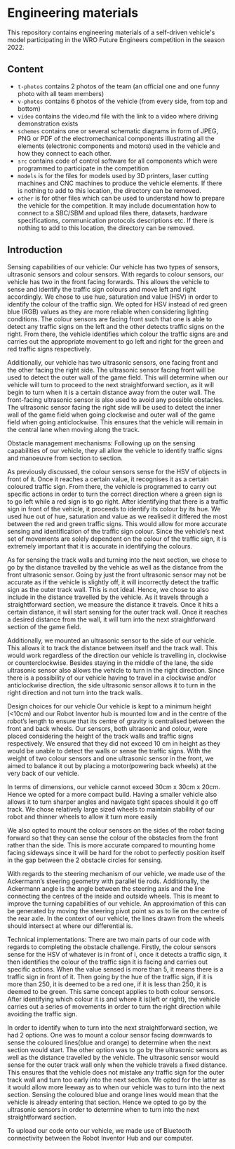 Engineering materials
====

This repository contains engineering materials of a self-driven vehicle's model participating in the WRO Future Engineers competition in the season 2022.

## Content

* `t-photos` contains 2 photos of the team (an official one and one funny photo with all team members)
* `v-photos` contains 6 photos of the vehicle (from every side, from top and bottom)
* `video` contains the video.md file with the link to a video where driving demonstration exists
* `schemes` contains one or several schematic diagrams in form of JPEG, PNG or PDF of the electromechanical components illustrating all the elements (electronic components and motors) used in the vehicle and how they connect to each other.
* `src` contains code of control software for all components which were programmed to participate in the competition
* `models` is for the files for models used by 3D printers, laser cutting machines and CNC machines to produce the vehicle elements. If there is nothing to add to this location, the directory can be removed.
* `other` is for other files which can be used to understand how to prepare the vehicle for the competition. It may include documentation how to connect to a SBC/SBM and upload files there, datasets, hardware specifications, communication protocols descriptions etc. If there is nothing to add to this location, the directory can be removed.

## Introduction

Sensing capabilities of our vehicle:
Our vehicle has two types of sensors, ultrasonic sensors and colour sensors. With regards to colour sensors, our vehicle has two in the front facing forwards. This allows the vehicle to sense and identify the traffic sign colours and move left and right accordingly. We chose to use hue, saturation and value (HSV) in order to identify the colour of the traffic sign. We opted for HSV instead of red green blue (RGB) values as they are more reliable when considering lighting conditions. The colour sensors are facing front such that one is able to detect any traffic signs on the left and the other detects traffic signs on the right. From there, the vehicle identifies which colour the traffic signs are and carries out the appropriate movement to go left and right for the green and red traffic signs respectively. 

Additionally, our vehicle has two ultrasonic sensors, one facing front and the other facing the right side. The ultrasonic sensor facing front will be used to detect the outer wall of the game field. This will determine when our vehicle will turn to proceed to the next straightforward section, as it will begin to turn when it is a certain distance away from the outer wall. The front-facing ultrasonic sensor is also used to avoid any possible obstacles. The ultrasonic sensor facing the right side will be used to detect the inner wall of the game field when going clockwise and outer wall of the game field when going anticlockwise. This ensures that the vehicle will remain in the central lane when moving along the track.


Obstacle management mechanisms:
Following up on the sensing capabilities of our vehicle, they all allow the vehicle to identify traffic signs and manoeuvre from section to section. 

As previously discussed, the colour sensors sense for the HSV of objects in front of it. Once it reaches a certain value, it recognises it as a certain coloured traffic sign. From there, the vehicle is programmed to carry out specific actions in order to turn the correct direction where a green sign is to go left while a red sign is to go right. After identifying that there is a traffic sign in front of the vehicle, it proceeds to identify its colour by its hue. We used hue out of hue, saturation and value as we realised it differed the most between the red and green traffic signs. This would allow for more accurate sensing and identification of the traffic sign colour. Since the vehicle’s next set of movements are solely dependent on the colour of the traffic sign, it is extremely important that it is accurate in identifying the colours.

As for sensing the track walls and turning into the next section, we chose to go by the distance travelled by the vehicle as well as the distance from the front ultrasonic sensor. Going by just the front ultrasonic sensor may not be accurate as if the vehicle is slightly off, it will incorrectly detect the traffic sign as the outer track wall. This is not ideal. Hence, we chose to also include in the distance travelled by the vehicle. As it travels through a straightforward section, we measure the distance it travels. Once it hits a certain distance, it will start sensing for the outer track wall. Once it reaches a desired distance from the wall, it will turn into the next straightforward section of the game field. 

Additionally, we mounted an ultrasonic sensor to the side of our vehicle. This allows it to track the distance between itself and the track wall. This would work regardless of the direction our vehicle is travelling in, clockwise or counterclockwise. Besides staying in the middle of the lane, the side ultrasonic sensor also allows the vehicle to turn in the right direction. Since there is a possibility of our vehicle having to travel in a clockwise and/or anticlockwise direction, the side ultrasonic sensor allows it to turn in the right direction and not turn into the track walls.


Design choices for our vehicle
Our vehicle is kept to a minimum height (<10cm) and our Robot Inventor hub is mounted low and in the centre of the robot’s length to ensure that its centre of gravity is centralised between the front and back wheels. Our sensors, both ultrasonic and colour, were placed considering the height of the track walls and traffic signs respectively. We ensured that they did not exceed 10 cm in height as they would be unable to detect the walls or sense the traffic signs. With the weight of two colour sensors and one ultrasonic sensor in the front, we aimed to balance it out by placing a motor(powering back wheels) at the very back of our vehicle. 

In terms of dimensions, our vehicle cannot exceed 30cm x 30cm x 20cm. Hence we opted for a more compact build. Having a smaller vehicle also allows it to turn sharper angles and navigate tight spaces should it go off track. We chose relatively large sized wheels to maintain stability of our robot and thinner wheels to allow it turn more easily

We also opted to mount the colour sensors on the sides of the robot facing forward so that they can sense the colour of the obstacles from the front rather than the side. This is more accurate compared to mounting home facing sideways since it will be hard for the robot to perfectly position itself in the gap between the 2 obstacle circles for sensing.

With regards to the steering mechanism of our vehicle, we made use of the Ackermann’s steering geometry with parallel tie rods. Additionally, the Ackermann angle is the angle between the steering axis and the line connecting the centres of the inside and outside wheels. This is meant to improve the turning capabilities of our vehicle. An approximation of this can be generated by moving the steering pivot point so as to lie on the centre of the rear axle. In the context of our vehicle, the lines drawn from the wheels should intersect at where our differential is.

Technical implementations:
There are two main parts of our code with regards to completing the obstacle challenge. Firstly, the colour sensors sense for the HSV of whatever is in front of i, once it detects a traffic sign, it then identifies the colour of the traffic sign it is facing and carries out specific actions. When the value sensed is more than 5, it means there is a traffic sign in front of it. Then going by the hue of the traffic sign, if it is more than 250, it is deemed to be a red one, if it is less than 250, it is deemed to be green. This same concept applies to both colour sensors. After identifying which colour it is and where it is(left or right), the vehicle carries out a series of movements in order to turn the right direction while avoiding the traffic sign.

In order to identify when to turn into the next straightforward section, we had 2 options. One was to mount a colour sensor facing downwards to sense the coloured lines(blue and orange) to determine when the next section would start. The other option was to go by the ultrasonic sensors as well as the distance travelled by the vehicle. The ultrasonic sensor would sense for the outer track wall only when the vehicle travels a fixed distance. This ensures that the vehicle does not mistake any traffic sign for the outer track wall and turn too early into the next section. We opted for the latter as it would allow more leeway as to when our vehicle was to turn into the next section. Sensing the coloured blue and orange lines would mean that the vehicle is already entering that section. Hence we opted to go by the ultrasonic sensors in order to determine when to turn into the next straightforward section.

To upload our code onto our vehicle, we made use of Bluetooth connectivity between the Robot Inventor Hub and our computer.
